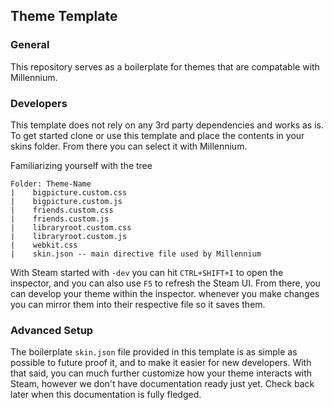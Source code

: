 ## Theme Template

### General 

This repository serves as a boilerplate for themes that are compatable with Millennium. 


### Developers

This template does not rely on any 3rd party dependencies and works as is. To get started clone or use this template and place the contents in your skins folder. From there you can select it with Millennium.

Familiarizing yourself with the tree
```
Folder: Theme-Name
|    bigpicture.custom.css
|    bigpicture.custom.js
|    friends.custom.css
|    friends.custom.js
|    libraryroot.custom.css
|    libraryroot.custom.js
|    webkit.css
|    skin.json -- main directive file used by Millennium
```

With Steam started with `-dev` you can hit `CTRL+SHIFT+I` to open the inspector, and you can also use `F5` to refresh the Steam UI.
From there, you can develop your theme within the inspector. whenever you make changes you can mirror them into their respective file so it saves them.

### Advanced Setup

The boilerplate `skin.json` file provided in this template is as simple as possible to future proof it, and to make it easier for new developers. With that said, you can much further customize how your theme interacts with Steam, however we don't have documentation ready just yet. 
Check back later when this documentation is fully fledged. 
